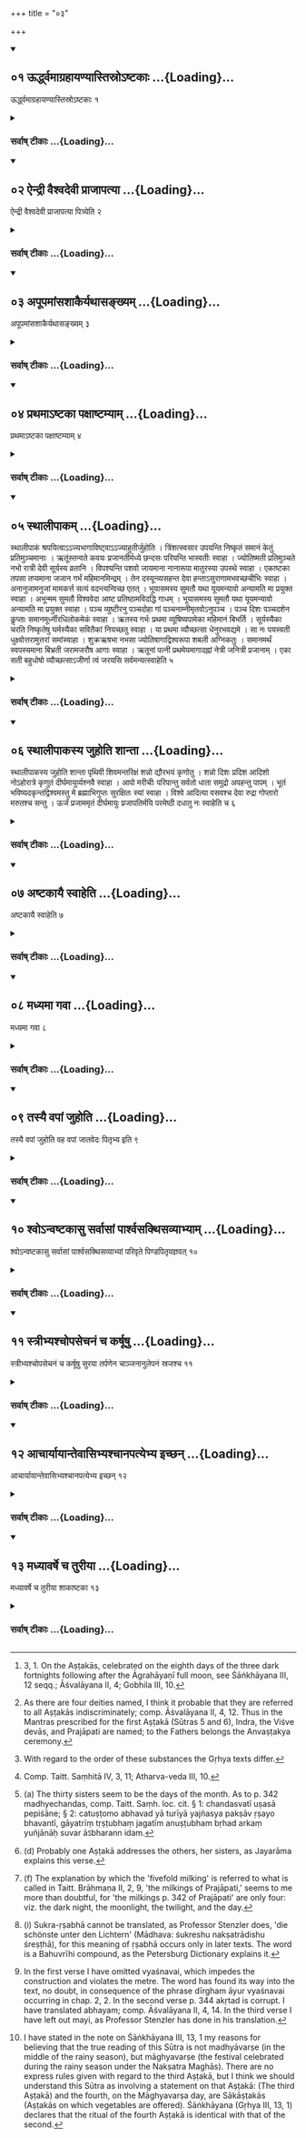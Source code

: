 +++
title = "०३"

+++
<div class="js_include" includetitle="true" newlevelforh1="2" unfilled url="/vedAH_yajuH/vAjasaneyam/sUtram/pAraskara-gRhyam/vishvAsa-prastutiH/3/03/01_UrddhvamAgrahAyaNyAstisro-ShTakAH.md">
<details open><summary><h2>०१ ऊर्द्ध्वमाग्रहायण्यास्तिस्रोऽष्टकाः ...{Loading}...</h2></summary>

ऊर्द्ध्वमाग्रहायण्यास्तिस्रोऽष्टकाः १
</details>
</div>
<div class="js_include collapsed" newlevelforh1="3" title="सर्वाष् टीकाः" unfilled url="/vedAH_yajuH/vAjasaneyam/sUtram/pAraskara-gRhyam/sarvASh-TIkAH/3/03/01_UrddhvamAgrahAyaNyAstisro-ShTakAH.md">
<details><summary><h3>सर्वाष् टीकाः ...{Loading}...</h3></summary>

1 [^1] . After the Āgrahāyaṇī (full moon follow) the three Aṣṭakās.


[^1]:  3, 1. On the Aṣṭakās, celebrated on the eighth days of the three dark fortnights following after the Āgrahāyaṇī full moon, see Śāṅkhāyana III, 12 seqq.; Āśvalāyana II, 4; Gobhila III, 10.


</details>
</div>
<div class="js_include" includetitle="true" newlevelforh1="2" unfilled url="/vedAH_yajuH/vAjasaneyam/sUtram/pAraskara-gRhyam/vishvAsa-prastutiH/3/03/02_aindrI_vaishvadevI_prAjApatyA.md">
<details open><summary><h2>०२ ऐन्द्री वैश्वदेवी प्राजापत्या ...{Loading}...</h2></summary>

ऐन्द्री वैश्वदेवी प्राजापत्या पित्र्येति २
</details>
</div>
<div class="js_include collapsed" newlevelforh1="3" title="सर्वाष् टीकाः" unfilled url="/vedAH_yajuH/vAjasaneyam/sUtram/pAraskara-gRhyam/sarvASh-TIkAH/3/03/02_aindrI_vaishvadevI_prAjApatyA.md">
<details><summary><h3>सर्वाष् टीकाः ...{Loading}...</h3></summary>

2 [^2] . (The Aṣṭakā is) sacred to Indra, to the Viśve devās, to Prajāpati, and to the Fathers.


[^2]:  As there are four deities named, I think it probable that they are referred to all Aṣṭakās indiscriminately; comp. Āśvalāyana II, 4, 12. Thus in the Mantras prescribed for the first Aṣṭakā (Sūtras 5 and 6), Indra, the Viśve devās, and Prajāpati are named; to the Fathers belongs the Anvaṣṭakya ceremony.


</details>
</div>
<div class="js_include" includetitle="true" newlevelforh1="2" unfilled url="/vedAH_yajuH/vAjasaneyam/sUtram/pAraskara-gRhyam/vishvAsa-prastutiH/3/03/03_apUpamAMsashAkairyathAsankhyam.md">
<details open><summary><h2>०३ अपूपमांसशाकैर्यथासङ्ख्यम् ...{Loading}...</h2></summary>

अपूपमांसशाकैर्यथासङ्ख्यम् ३
</details>
</div>
<div class="js_include collapsed" newlevelforh1="3" title="सर्वाष् टीकाः" unfilled url="/vedAH_yajuH/vAjasaneyam/sUtram/pAraskara-gRhyam/sarvASh-TIkAH/3/03/03_apUpamAMsashAkairyathAsankhyam.md">
<details><summary><h3>सर्वाष् टीकाः ...{Loading}...</h3></summary>

3 [^3] . (The oblations are made) with cakes, flesh, and vegetables, according to the order (of the three Aṣṭakās).


[^3]:  With regard to the order of these substances the Gṛhya texts differ.


</details>
</div>
<div class="js_include" includetitle="true" newlevelforh1="2" unfilled url="/vedAH_yajuH/vAjasaneyam/sUtram/pAraskara-gRhyam/vishvAsa-prastutiH/3/03/04_prathamA-ShTakA_paxAShTamyAm.md">
<details open><summary><h2>०४ प्रथमाऽष्टका पक्षाष्टम्याम् ...{Loading}...</h2></summary>

प्रथमाऽष्टका पक्षाष्टम्याम् ४
</details>
</div>
<div class="js_include collapsed" newlevelforh1="3" title="सर्वाष् टीकाः" unfilled url="/vedAH_yajuH/vAjasaneyam/sUtram/pAraskara-gRhyam/sarvASh-TIkAH/3/03/04_prathamA-ShTakA_paxAShTamyAm.md">
<details><summary><h3>सर्वाष् टीकाः ...{Loading}...</h3></summary>

4. The first Aṣṭakā (is celebrated) on the eighth day of the fortnight.

</details>
</div>
<div class="js_include" includetitle="true" newlevelforh1="2" unfilled url="/vedAH_yajuH/vAjasaneyam/sUtram/pAraskara-gRhyam/vishvAsa-prastutiH/3/03/05_sthAlIpAkam.md">
<details open><summary><h2>०५ स्थालीपाकम् ...{Loading}...</h2></summary>

स्थालीपाकं श्रपयित्वाऽऽज्यभागाविष्ट्वाऽऽज्याहुतीर्जुहोति । त्रिंशत्स्वसार उपयन्ति निष्कृतं समानं केतुं प्रतिमुञ्चमानाः । ऋतूंस्तन्वते कवयः प्रजानतीर्मध्ये छन्दसः परियन्ति भास्वतीः स्वाहा । ज्योतिष्मती प्रतिमुञ्चते नभो रात्री देवी सूर्यस्य व्रतानि । विपश्यन्ति पशवो जायमाना नानारूपा मातुरस्या उपस्थे स्वाहा । एकाष्टका तपसा तप्यमाना जजान गर्भं महिमानमिन्द्रम् । तेन दस्यून्व्यसहन्त देवा हन्ताऽसुराणामभवच्छचीभिः स्वाहा । अनानुजामनुजां मामकर्त्त सत्यं वदन्त्यन्विच्छ एतत् । भूयासमस्य सुमतौ यथा यूयमन्यावो अन्यामति मा प्रयुक्त स्वाहा । अभून्मम सुमतौ विश्ववेदा आष्ट प्रतिष्ठामविदद्धि गाधम् । भूयासमस्य सुमतौ यथा यूयमन्यावो अन्यामति मा प्रयुक्त स्वाहा । पञ्च व्युष्टीरनु पञ्चदोहा गां पञ्चनाम्नीमृतवोऽनुपञ्च । पञ्च दिशः पञ्चदशेन कॢप्ताः समानमूर्ध्नीरधिलोकमेकं स्वाहा । ऋतस्य गर्भः प्रथमा व्यूषिष्यपामेका महिमानं बिभर्ति । सूर्यस्यैका चरति निष्कृतेषु घर्मस्यैका सवितैकां नियच्छतु स्वाहा । या प्रथमा व्यौच्छत्सा धेनुरभवद्यमे । सा नः पयस्वती धुक्ष्वोत्तरामुत्तरां समांस्वाहा । शुक्रऋषभा नभसा ज्योतिषागाद्विश्वरूपा शबली अग्निकतुः । समानमर्थं स्वपस्यमाना बिभ्रती जरामजरौष आगाः स्वाहा । ऋतूनां पत्नी प्रथमेयमागादह्नां नेत्री जनित्री प्रजानाम् । एका सती बहुधोषो व्यौच्छत्साऽजीर्णा त्वं जरयसि सर्वमन्यत्स्वाहेति ५
</details>
</div>
<div class="js_include collapsed" newlevelforh1="3" title="सर्वाष् टीकाः" unfilled url="/vedAH_yajuH/vAjasaneyam/sUtram/pAraskara-gRhyam/sarvASh-TIkAH/3/03/05_sthAlIpAkam.md">
<details><summary><h3>सर्वाष् टीकाः ...{Loading}...</h3></summary>

5 [^4] . Having cooked a mess of sacrificial food and having sacrificed the two Ājya portions, he sacrifices Ājya oblations with (the texts):


[^4]:  Comp. Taitt. Saṃhitā IV, 3, 11; Atharva-veda III, 10.


(a [^5] ) 'Thirty sisters go to the appointed place, putting on the same badge. They spread out the seasons, the knowing sages; having the metres in their midst they walk around, the brilliant ones. Svāhā!


[^5]:  (a) The thirty sisters seem to be the days of the month. As to p. 342 madhyechandas, comp. Taitt. Saṃh. loc. cit. § 1: chandasvatī uṣasā pepiśāne; § 2: catuṣṭomo abhavad yā turīyā yajñasya pakṣāv ṛṣayo bhavantī, gāyatrīṃ tṛṣṭubhaṃ jagatīm anuṣṭubham bṛhad arkaṃ yuñjānāḥ suvar āऽbharann idam.


(b) 'The shining one clothes herself with clouds, with the ways of the sun, the divine night: manifold animals which are born, look about in this mother's lap. Svāhā!

(c) 'The Ekāṣṭakā, devoting herself to austerities, has given birth to a child, to the majesty of Indra. Through him the gods have conquered the hostile tribes; he became the killer of the Asuras through his (divine) powers. Svāhā!

(d [^6] ) 'You have made me who am not the younger (sister), the younger; speaking the truth I desire this: may I be in his (i.e. the sacrificer's?) favour, as you are; may none of you supplant the other in her work.


[^6]:  (d) Probably one Aṣṭakā addresses the others, her sisters, as Jayarāma explains this verse.


(e) 'In my favour dwelt the omniscient one; he has found a firm standing; he has got a footing. May I be in his (i.e. the sacrificer's?) favour, as you are; may none of you supplant the other in her work.

(f [^7] ) 'On the five dawns follows the fivefold milking; on the cow with the five names, the rive seasons. The five regions (of the sky) are established through the fifteenfold (Stoma); with one common face (they look over) the one world. Svāhā!


[^7]:  (f) The explanation by which the 'fivefold milking' is referred to what is called in Taitt. Brāhmaṇa II, 2, 9, 'the milkings of Prajāpati,' seems to me more than doubtful, for 'the milkings p. 342 of Prajāpati' are only four: viz. the dark night, the moonlight, the twilight, and the day.


(g) 'She who shone forth as the first, is the child of truth. One (of them) bears the majesty of the waters; one wanders in the courses of the sun; one (in those) of the heat; Savitṛ shall govern one. Svāhā!

(h) 'She who shone forth as the first has become a cow in Yama's realm. Give us milk, thou who art rich in milk, year by year. Svāhā!

(i [^8] ) 'She, the owner of bright bulls, has come to us with clouds and with light, she who has all shapes, the motley one, whose banner is fire. Carrying on the common work, leading us to old age, come to us thou who art exempt from old age, Uṣas! Svāhā!


[^8]:  (i) Sukra-ṛṣabhā cannot be translated, as Professor Stenzler does, 'die schönste unter den Lichtern' (Mādhava: śukreshu nakṣatrādishu śreṣṭhā), for this meaning of ṛṣabhā occurs only in later texts. The word is a Bahuvrīhi compound, as the Petersburg Dictionary explains it.


(k) 'The consort of the seasons, the first one has come to us, the leader of days, the producer of offspring. Being one, thou shinest manifold, Uṣas. Being free from old age, thou leadest to old age everything else. Svāhā!'

</details>
</div>
<div class="js_include" includetitle="true" newlevelforh1="2" unfilled url="/vedAH_yajuH/vAjasaneyam/sUtram/pAraskara-gRhyam/vishvAsa-prastutiH/3/03/06_sthAlIpAkasya_juhoti_shAntA.md">
<details open><summary><h2>०६ स्थालीपाकस्य जुहोति शान्ता ...{Loading}...</h2></summary>

स्थालीपाकस्य जुहोति शान्ता पृथिवी शिवमन्तरिक्षं शन्नो द्यौरभयं कृणोतु । शन्नो दिशः प्रदिश आदिशो नोऽहोरात्रे कृणुतं दीर्घमायुर्व्यश्नवै स्वाहा । आपो मरीचीः परिपान्तु सर्वतो धाता समुद्रो अपहन्तु पापम् । भूतं भविष्यदकृन्तद्विश्वमस्तु मे ब्रह्माभिगुप्तः सुरक्षितः स्यां स्वाहा । विश्वे आदित्या वसवश्च देवा रुद्रा गोप्तारो मरुतश्च सन्तु । ऊर्जं प्रजाममृतं दीर्घमायुः प्रजापतिर्मयि परमेष्ठी दधातु नः स्वाहेति च ६
</details>
</div>
<div class="js_include collapsed" newlevelforh1="3" title="सर्वाष् टीकाः" unfilled url="/vedAH_yajuH/vAjasaneyam/sUtram/pAraskara-gRhyam/sarvASh-TIkAH/3/03/06_sthAlIpAkasya_juhoti_shAntA.md">
<details><summary><h3>सर्वाष् टीकाः ...{Loading}...</h3></summary>

6 [^9] . He makes offerings of the mess of cooked food with (the verses):


[^9]:  In the first verse I have omitted vyaśnavai, which impedes the construction and violates the metre. The word has found its way into the text, no doubt, in consequence of the phrase dīrgham āyur vyaśnavai occurring in chap. 2, 2. In the second verse p. 344 akṛtad is corrupt. I have translated abhayam; comp. Āśvalāyana II, 4, 14. In the third verse I have left out mayi, as Professor Stenzler has done in his translation.


'May the earth be peaceful, the air friendly to us; may the heavens give us bliss and safety. May the points (of the horizon), the intermediate points, the upper points give us bliss, and may day and night create long life for us. Svāhā!

'May the waters, the rays protect us from all sides; may the creator, may the ocean turn away evil. The present and the future, may all be safe for me. Protected by Brahman, may I be well guarded. Svāhā!

'May all Ādityas and the divine Vasus, may the Rudras and Maruts be our protectors. May Prajāpati, the highest lord, bestow on us vigour, offspring, immortality, long life. Svāhā!'

</details>
</div>
<div class="js_include" includetitle="true" newlevelforh1="2" unfilled url="/vedAH_yajuH/vAjasaneyam/sUtram/pAraskara-gRhyam/vishvAsa-prastutiH/3/03/07_aShTakAyai_svAheti.md">
<details open><summary><h2>०७ अष्टकायै स्वाहेति ...{Loading}...</h2></summary>

अष्टकायै स्वाहेति ७
</details>
</div>
<div class="js_include collapsed" newlevelforh1="3" title="सर्वाष् टीकाः" unfilled url="/vedAH_yajuH/vAjasaneyam/sUtram/pAraskara-gRhyam/sarvASh-TIkAH/3/03/07_aShTakAyai_svAheti.md">
<details><summary><h3>सर्वाष् टीकाः ...{Loading}...</h3></summary>

7. And with (the formula), 'To the Aṣṭakā Svāhā!'

</details>
</div>
<div class="js_include" includetitle="true" newlevelforh1="2" unfilled url="/vedAH_yajuH/vAjasaneyam/sUtram/pAraskara-gRhyam/vishvAsa-prastutiH/3/03/08_madhyamA_gavA.md">
<details open><summary><h2>०८ मध्यमा गवा ...{Loading}...</h2></summary>

मध्यमा गवा ८
</details>
</div>
<div class="js_include collapsed" newlevelforh1="3" title="सर्वाष् टीकाः" unfilled url="/vedAH_yajuH/vAjasaneyam/sUtram/pAraskara-gRhyam/sarvASh-TIkAH/3/03/08_madhyamA_gavA.md">
<details><summary><h3>सर्वाष् टीकाः ...{Loading}...</h3></summary>

8. The middle Aṣṭakā (is celebrated) with (the sacrifice of) a cow.

</details>
</div>
<div class="js_include" includetitle="true" newlevelforh1="2" unfilled url="/vedAH_yajuH/vAjasaneyam/sUtram/pAraskara-gRhyam/vishvAsa-prastutiH/3/03/09_tasyai_vapAM_juhoti.md">
<details open><summary><h2>०९ तस्यै वपां जुहोति ...{Loading}...</h2></summary>

तस्यै वपां जुहोति वह वपां जातवेदः पितृभ्य इति ९
</details>
</div>
<div class="js_include collapsed" newlevelforh1="3" title="सर्वाष् टीकाः" unfilled url="/vedAH_yajuH/vAjasaneyam/sUtram/pAraskara-gRhyam/sarvASh-TIkAH/3/03/09_tasyai_vapAM_juhoti.md">
<details><summary><h3>सर्वाष् टीकाः ...{Loading}...</h3></summary>

9. He sacrifices the omentum of that (cow) with (the verse), 'Carry the omentum, O Jātavedas, to the fathers' (Vāj. Saṃh. XXXV, 20).

</details>
</div>
<div class="js_include" includetitle="true" newlevelforh1="2" unfilled url="/vedAH_yajuH/vAjasaneyam/sUtram/pAraskara-gRhyam/vishvAsa-prastutiH/3/03/10_shvo-nvaShTakAsu_sarvAsAM_pArshvasakthisavyAbhy.md">
<details open><summary><h2>१० श्वोऽन्वष्टकासु सर्वासां पार्श्वसक्थिसव्याभ्याम् ...{Loading}...</h2></summary>

श्वोऽन्वष्टकासु सर्वासां पार्श्वसक्थिसव्याभ्यां परिवृते पिण्डपितृयज्ञवत् १०
</details>
</div>
<div class="js_include collapsed" newlevelforh1="3" title="सर्वाष् टीकाः" unfilled url="/vedAH_yajuH/vAjasaneyam/sUtram/pAraskara-gRhyam/sarvASh-TIkAH/3/03/10_shvo-nvaShTakAsu_sarvAsAM_pArshvasakthisavyAbhy.md">
<details><summary><h3>सर्वाष् टीकाः ...{Loading}...</h3></summary>

10. On the day following each (Aṣṭakā), the Anvaṣṭakā day, (he brings a sacrifice) with the left ribs and the left thigh, in an enclosure, according to (the ritual of) the Piṇḍapitṛyajña.

</details>
</div>
<div class="js_include" includetitle="true" newlevelforh1="2" unfilled url="/vedAH_yajuH/vAjasaneyam/sUtram/pAraskara-gRhyam/vishvAsa-prastutiH/3/03/11_strIbhyashchopasechanaM_cha_karShUShu.md">
<details open><summary><h2>११ स्त्रीभ्यश्चोपसेचनं च कर्षूषु ...{Loading}...</h2></summary>

स्त्रीभ्यश्चोपसेचनं च कर्षूषु सुरया तर्पणेन चाञ्जनानुलेपनं स्रजश्च ११
</details>
</div>
<div class="js_include collapsed" newlevelforh1="3" title="सर्वाष् टीकाः" unfilled url="/vedAH_yajuH/vAjasaneyam/sUtram/pAraskara-gRhyam/sarvASh-TIkAH/3/03/11_strIbhyashchopasechanaM_cha_karShUShu.md">
<details><summary><h3>सर्वाष् टीकाः ...{Loading}...</h3></summary>

11. Also to the female (ancestors he makes Piṇḍa offerings) and pours (for them) strong liquor and water oblations into pits, and (offers) collyrium, salves, and garlands.

</details>
</div>
<div class="js_include" includetitle="true" newlevelforh1="2" unfilled url="/vedAH_yajuH/vAjasaneyam/sUtram/pAraskara-gRhyam/vishvAsa-prastutiH/3/03/12_AchAryAyAntevAsibhyashchAnapatyebhya_ichChan.md">
<details open><summary><h2>१२ आचार्यायान्तेवासिभ्यश्चानपत्येभ्य इच्छन् ...{Loading}...</h2></summary>

आचार्यायान्तेवासिभ्यश्चानपत्येभ्य इच्छन् १२
</details>
</div>
<div class="js_include collapsed" newlevelforh1="3" title="सर्वाष् टीकाः" unfilled url="/vedAH_yajuH/vAjasaneyam/sUtram/pAraskara-gRhyam/sarvASh-TIkAH/3/03/12_AchAryAyAntevAsibhyashchAnapatyebhya_ichChan.md">
<details><summary><h3>सर्वाष् टीकाः ...{Loading}...</h3></summary>

12. (He may also make oblations), if he likes, to the teacher and to the pupils who have no children.

</details>
</div>
<div class="js_include" includetitle="true" newlevelforh1="2" unfilled url="/vedAH_yajuH/vAjasaneyam/sUtram/pAraskara-gRhyam/vishvAsa-prastutiH/3/03/13_madhyAvarShe_cha_turIyA.md">
<details open><summary><h2>१३ मध्यावर्षे च तुरीया ...{Loading}...</h2></summary>

मध्यावर्षे च तुरीया शाकाष्टका १३
</details>
</div>
<div class="js_include collapsed" newlevelforh1="3" title="सर्वाष् टीकाः" unfilled url="/vedAH_yajuH/vAjasaneyam/sUtram/pAraskara-gRhyam/sarvASh-TIkAH/3/03/13_madhyAvarShe_cha_turIyA.md">
<details><summary><h3>सर्वाष् टीकाः ...{Loading}...</h3></summary>

13 [^10] . And in the middle of the rainy season (there is) a fourth Aṣṭakā on which vegetables are offered.


[^10]:  I have stated in the note on Śāṅkhāyana III, 13, 1 my reasons for believing that the true reading of this Sūtra is not madhyāvarṣe (in the middle of the rainy season), but māghyavarṣe (the festival celebrated during the rainy season under the Nakṣatra Maghās). There are no express rules given with regard to the third Aṣṭakā, but I think we should understand this Sūtra as involving a statement on that Aṣṭakā: (The third Aṣṭakā) and the fourth, on the Māghyavarṣa day, are Sākāṣṭakās (Aṣṭakās on which vegetables are offered). Śāṅkhāyana (Gṛhya III, 13, 1) declares that the ritual of the fourth Aṣṭakā is identical with that of the second.


</details>
</div>